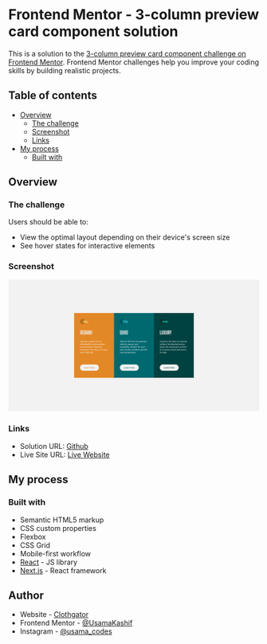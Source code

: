 # Frontend Mentor - 3-column preview card component solution

This is a solution to the [3-column preview card component challenge on Frontend Mentor](https://www.frontendmentor.io/challenges/3column-preview-card-component-pH92eAR2-). Frontend Mentor challenges help you improve your coding skills by building realistic projects. 

## Table of contents

- [Overview](#overview)
  - [The challenge](#the-challenge)
  - [Screenshot](#screenshot)
  - [Links](#links)
- [My process](#my-process)
  - [Built with](#built-with)

## Overview

### The challenge

Users should be able to:

- View the optimal layout depending on their device's screen size
- See hover states for interactive elements

### Screenshot

![](./public/images/website.png)

### Links

- Solution URL: [Github](https://github.com/UsamaKashif/3-column-preview-card-component)
- Live Site URL: [Live Website](https://3-column-preview-card-component-omega.vercel.app/)

## My process

### Built with

- Semantic HTML5 markup
- CSS custom properties
- Flexbox
- CSS Grid
- Mobile-first workflow
- [React](https://reactjs.org/) - JS library
- [Next.js](https://nextjs.org/) - React framework

## Author

- Website - [Clothgator](https://clothgator.com)
- Frontend Mentor - [@UsamaKashif](https://www.frontendmentor.io/profile/UsamaKashif)
- Instagram - [@usama_codes](https://instagram.com/usama_codes/)
